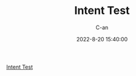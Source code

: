 ﻿---
layout: post
title:  "Intent Test"
date:   2022-8-20 15:40:00
author: C-an
categories: Android_Studio_3.0
---

[Intent Test](./html/intent_test.html)